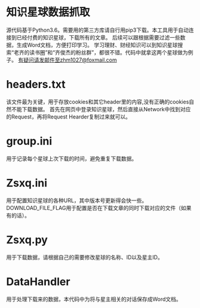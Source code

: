 # 知识星球数据抓取
源代码基于Python3.6。需要用的第三方库请自行用pip3下载。本工具用于自动连接到已经付费的知识星球，下载所有的文章。
后续可以跟根据需要过滤一些数据，生成Word文档，方便打印学习。
学习理财、财经知识可以到知识星球搜索“老齐的读书圈”和“齐俊杰的粉丝群”，都很不错。代码中就拿这两个星球做为例子。
有疑问请发邮件至zhm1027@foxmail.com


# headers.txt
该文件最为关键，用于存放cookies和其它header里的内容,没有正确的cookies自然不能下载数据。
首先在网页中登录知识星球，然后直接从Network中找到对应的Request，再将Request Hearder复制过来就可以。

# group.ini
用于记录每个星球上次下载的时间，避免重复下载数据。

# Zsxq.ini
用于配置知识星球的各种URL，其中版本号更新得会快一些。
DOWNLOAD_FILE_FLAG用于配置是否在下载文章的同时下载对应的文件（如果有的话）。

# Zsxq.py
用于下载数据，请根据自己的需要修改星球的名称、ID以及星主ID。

# DataHandler
用于处理下载来的数据，本代码中为将与星主相关的对话保存成Word文档。




